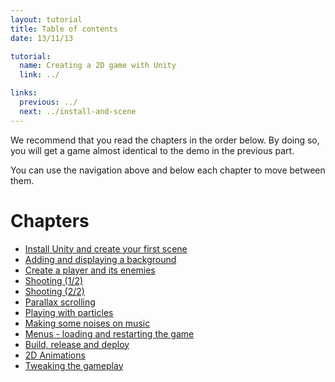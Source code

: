 ```yaml
---
layout: tutorial
title: Table of contents
date: 13/11/13

tutorial:
  name: Creating a 2D game with Unity
  link: ../

links:
  previous: ../
  next: ../install-and-scene
---
```


We recommend that you read the chapters in the order below. By doing so, you will get a game almost identical to the demo in the previous part.

You can use the navigation above and below each chapter to move between them.

# Chapters

- [Install Unity and create your first scene](../install-and-scene)
- [Adding and displaying a background](../background-and-camera)
- [Create a player and its enemies](../player-and-enemies)
- [Shooting (1/2)](../shooting-1)
- [Shooting (2/2)](../shooting-2)
- [Parallax scrolling](../parallax-scrolling)
- [Playing with particles](../particles)
- [Making some noises on music](../sounds)
- [Menus - loading and restarting the game](../menus)
- [Build, release and deploy](../deployment)
- [2D Animations](../animations)
- [Tweaking the gameplay](../tweaking-the-gameplay)

